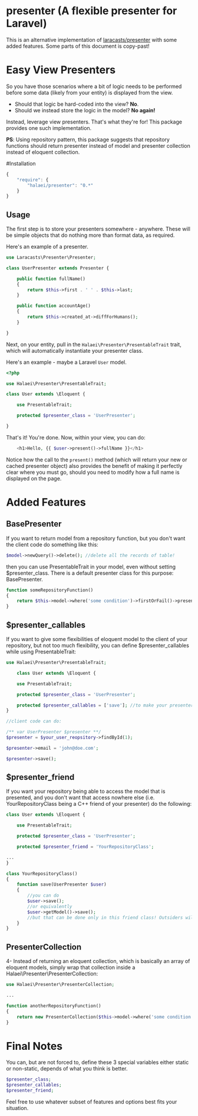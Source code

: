 presenter (A flexible presenter for Laravel)
=========
This is an alternative implementation of [laracasts/presenter](https://github.com/laracasts/Presenter) with some added features. Some parts of this document is copy-past!

# Easy View Presenters

So you have those scenarios where a bit of logic needs to be performed before some data (likely from your entity) is displayed from the view.

- Should that logic be hard-coded into the view? **No**.
- Should we instead store the logic in the model? **No again!**

Instead, leverage view presenters. That's what they're for! This package provides one such implementation.

**PS**: Using repository pattern, this package suggests that repository functions should return presenter instead of model and presenter collection instead of eloquent collection.

#Installation

```js
{
    "require": {
        "halaei/presenter": "0.*"
    }
}
```

## Usage

The first step is to store your presenters somewhere - anywhere. These will be simple objects that do nothing more than format data, as required.

Here's an example of a presenter.

```php
use Laracasts\Presenter\Presenter;

class UserPresenter extends Presenter {

    public function fullName()
    {
        return $this->first . ' ' . $this->last;
    }

    public function accountAge()
    {
        return $this->created_at->diffForHumans();
    }

}
```

Next, on your entity, pull in the `Halaei\Presenter\PresentableTrait` trait, which will automatically instantiate your presenter class.

Here's an example - maybe a Laravel `User` model.

```php
<?php

use Halaei\Presenter\PresentableTrait;

class User extends \Eloquent {

    use PresentableTrait;

    protected $presenter_class = 'UserPresenter';

}
```

That's it! You're done. Now, within your view, you can do:

```php
    <h1>Hello, {{ $user->present()->fullName }}</h1>
```

Notice how the call to the `present()` method (which will return your new or cached presenter object) also provides the benefit of making it perfectly clear where you must go, should you need to modify how a full name is displayed on the page.

# Added Features

## BasePresenter
If you want to return model from a repository function, but you don't want the client code do something like this:

```php
$model->newQuery()->delete(); //delete all the records of table!
```
then you can use PresentableTrait in your model, even without setting $presenter_class. There is a default presenter class for this purpose: BasePresenter.

```php
function someRepositoryFunction()
{
    return $this->model->where('some condition')->firstOrFail()->present();
}
```

## $presenter_callables
If you want to give some flexibilities of eloquent model to the client of your repository, but not too much flexibility, you can define $presenter_callables while using PresentableTrait:

```php
use Halaei\Presenter\PresentableTrait;

    class User extends \Eloquent {

    use PresentableTrait;

    protected $presenter_class = 'UserPresenter';

    protected $presenter_callables = ['save']; //to make your presenter a real active record!
}

//client code can do:

/** var UserPresenter $presenter **/
$presenter = $your_user_reopsitory->findById(1);

$presenter->email = 'john@doe.com';

$presenter->save();
```

## $presenter_friend
If you want your repository being able to access the model that is presented, and you don't want that access nowhere else (i.e. YourRepositoryClass being a C++ friend of your presenter) do the following:

```php
class User extends \Eloquent {

    use PresentableTrait;

    protected $presenter_class = 'UserPresenter';

    protected $presenter_friend = 'YourRepositoryClass';

...
}

class YourRepositoryClass()
{
    function save(UserPresenter $user)
    {
        //you can do
        $user->save();
        //or equivalently
        $user->getModel()->save();
        //but that can be done only in this friend class! Outsiders will be blocked by an Exection!
    }
}
```

## PresenterCollection
4- Instead of returning an eloquent collection, which is basically an array of eloquent models, simply wrap that collection inside a Halaei\Presenter\PresenterCollection:

```php
use Halaei\Presenter\PresenterCollection;

...

function anotherRepositoryFunction()
{
    return new PresenterCollection($this->model->where('some condition')->get());
}
```

# Final Notes
You can, but are not forced to, define these 3 special variables either static or non-static, depends of what you think is better.
```php
$presenter_class;
$presenter_callables;
$presenter_friend;
```
Feel free to use whatever subset of features and options best fits your situation.